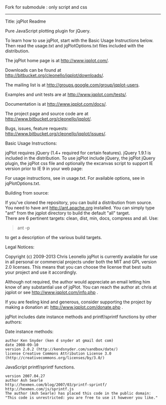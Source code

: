 Fork for submodule : only script and css

-----------------------

Title: jqPlot Readme

Pure JavaScript plotting plugin for jQuery.

To learn how to use jqPlot, start with the Basic Usage Instructions below.  Then read the
usage.txt and jqPlotOptions.txt files included with the distribution.

The jqPlot home page is at <http://www.jqplot.com/>.

Downloads can be found at <http://bitbucket.org/cleonello/jqplot/downloads/>.

The mailing list is at <http://groups.google.com/group/jqplot-users>.

Examples and unit tests are at <http://www.jqplot.com/tests/>.

Documentation is at <http://www.jqplot.com/docs/>.

The project page and source code are at <http://www.bitbucket.org/cleonello/jqplot/>.

Bugs, issues, feature requests: <http://www.bitbucket.org/cleonello/jqplot/issues/>.

Basic Usage Instructions:

jqPlot requires jQuery (1.4+ required for certain features). jQuery 1.9.1 is included in 
the distribution.  To use jqPlot include jQuery, the jqPlot jQuery plugin, the jqPlot css file and 
optionally the excanvas script to support IE version prior to IE 9 in your web page:

> <!--[if lt IE 9]><script language="javascript" type="text/javascript" src="excanvas.js"></script><![endif]-->
> <script language="javascript" type="text/javascript" src="jquery-1.4.4.min.js"></script>
> <script language="javascript" type="text/javascript" src="jquery.jqplot.min.js"></script>
> <link rel="stylesheet" type="text/css" href="jquery.jqplot.css" />

For usage instructions, see <jqPlot Usage> in usage.txt.  For available options, see
<jqPlot Options> in jqPlotOptions.txt.

Building from source:

If you've cloned the repository, you can build a distribution from source.
You need to have ant <http://ant.apache.org> installed.  You can simply 
type "ant" from the jqplot directory to build the default "all" target.  
There are 6 pertinent targets: clean, dist, min, docs, compress and all.  Use:

> ant -p

to get a description of the various build targets. 

Legal Notices:

Copyright (c) 2009-2013 Chris Leonello
jqPlot is currently available for use in all personal or commercial projects 
under both the MIT and GPL version 2.0 licenses. This means that you can 
choose the license that best suits your project and use it accordingly. 

Although not required, the author would appreciate an email letting him 
know of any substantial use of jqPlot.  You can reach the author at: 
chris at jqplot  or see http://www.jqplot.com/info.php .

If you are feeling kind and generous, consider supporting the project by
making a donation at: http://www.jqplot.com/donate.php .

jqPlot includes date instance methods and printf/sprintf functions by other authors:

Date instance methods:

    author Ken Snyder (ken d snyder at gmail dot com)
    date 2008-09-10
    version 2.0.2 (http://kendsnyder.com/sandbox/date/)     
    license Creative Commons Attribution License 3.0 (http://creativecommons.org/licenses/by/3.0/)

JavaScript printf/sprintf functions.

    version 2007.04.27
    author Ash Searle
    http://hexmen.com/blog/2007/03/printf-sprintf/
    http://hexmen.com/js/sprintf.js
    The author (Ash Searle) has placed this code in the public domain:
    "This code is unrestricted: you are free to use it however you like."
